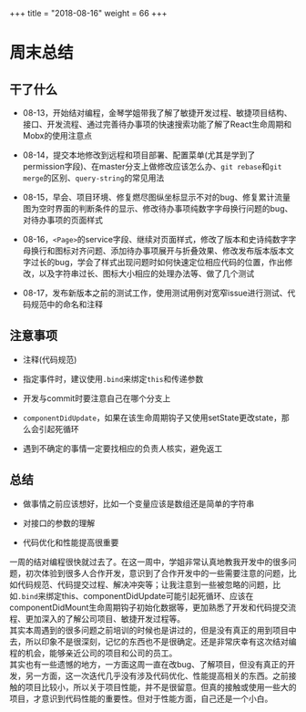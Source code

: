 +++
title = "2018-08-16"
weight = 66
+++ 

# 周末总结 

## 干了什么
* 08-13，开始结对编程，金琴学姐带我了解了敏捷开发过程、敏捷项目结构、接口、开发流程、通过完善待办事项的快速搜索功能了解了React生命周期和Mobx的使用注意点    
           
* 08-14，提交本地修改到远程和项目部署、配置菜单(尤其是学到了permission字段)、在master分支上做修改应该怎么办、`git rebase`和`git merge`的区别、`query-string`的常见用法   
    
* 08-15，早会、项目环境、修复燃尽图纵坐标显示不对的bug、修复累计流量图为空时界面的判断条件的显示、修改待办事项纯数字字母换行问题的bug、对待办事项的页面样式   
     
* 08-16，`<Page>`的service字段、继续对页面样式，修改了版本和史诗纯数字字母换行和图标对齐问题、添加待办事项展开与折叠效果、修改发布版本版本文字过长的bug，学会了样式出现问题时如何快速定位相应代码的位置，作出修改，以及字符串过长、图标大小相应的处理办法等、做了几个测试    
  
* 08-17，发布新版本之前的测试工作，使用测试用例对宽窄issue进行测试、代码规范中的命名和注释

## 注意事项 
* 注释(代码规范)      
    
* 指定事件时，建议使用`.bind`来绑定`this`和传递参数       
* 开发与commit时要注意自己在哪个分支上    
       
* `componentDidUpdate`，如果在该生命周期钩子又使用setState更改state，那么会引起死循环   
     
*  遇到不确定的事情一定要找相应的负责人核实，避免返工   
  
## 总结  
* 做事情之前应该想好，比如一个变量应该是数组还是简单的字符串   
    
* 对接口的参数的理解  

* 代码优化和性能提高很重要   

一周的结对编程很快就过去了。在这一周中，学姐非常认真地教我开发中的很多问题，初次体验到很多人合作开发，意识到了合作开发中的一些需要注意的问题，比如代码规范、代码提交过程、解决冲突等；让我注意到一些被忽略的问题，比如`.bind`来绑定this、componentDidUpdate可能引起死循环、应该在componentDidMount生命周期钩子初始化数据等，更加熟悉了开发和代码提交流程、更加深入的了解公司项目、敏捷开发过程等。  
其实本周遇到的很多问题之前培训的时候也是讲过的，但是没有真正的用到项目中去，所以印象不是很深刻，记忆的东西也不是很确定。还是非常庆幸有这次结对编程的机会，能够亲近公司的项目和公司的员工。   
其实也有一些遗憾的地方，一方面这周一直在改bug、了解项目，但没有真正的开发，另一方面，这一次迭代几乎没有涉及代码优化、性能提高相关的东西。之前接触的项目比较小，所以关于项目性能，并不是很留意。但真的接触或使用一些大的项目，才意识到代码性能的重要性。但对于性能方面，自己还是一个小白。
  